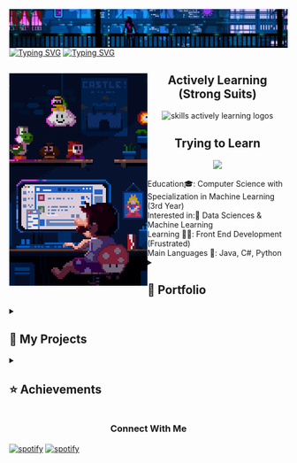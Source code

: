 <div class="body">
<img align="center" src="assets/Header.gif"/>
<a href="https://git.io/typing-svg"><img src="https://readme-typing-svg.herokuapp.com?font=Roboto&weight=900&size=40&duration=2500&pause=250&color=FFFFFF&center=true&vCenter=true&repeat=false&random=true&width=1068&height=80&lines=Hi!+I'm+Clarence+Robedillo+(R3noir)" alt="Typing SVG" /></a>
<a href="https://git.io/typing-svg"><img src="https://readme-typing-svg.herokuapp.com?font=Roboto&size=28&duration=1&color=FFFFFF&center=true&vCenter=true&repeat=false&random=true&width=1068&height=70&lines=Aspiring+Machine+Learning+Engineer+from+the+Philippines" alt="Typing SVG" /></a>
<section>
<img align="left" src="assets/Left.gif" width="250">
<div class="row" align="center">
  <h2> <strong> Actively Learning (Strong Suits)</strong></h2>
  <p align="center">
    <img src="https://skillicons.dev/icons?i=java,cs,py,tensorflow,mysql,pr,ps" title="skills actively learning logos">
  </p>
<p align="center">
  <h2> <strong> Trying to Learn </strong></h2>
  <img src="https://skillicons.dev/icons?i=html,css,js,laravel,react,bootstrap,ts,rust,go,pytorch">
</p>
</div>
Education🎓: Computer Science with Specialization in Machine Learning (3rd Year)
<br>
Interested in:🔎 Data Sciences & Machine Learning
<br>
Learning 👨‍💻: Front End Development (Frustrated)
<br>
Main Languages 📝: Java, C#, Python
</section>
<section>
<details> 
  <summary><h2>📘 Portfolio</h2></summary>
  <img align="center" src="assets/Header.gif"/>
  <p align="Center">
    (Coming Soon)™️
  </p>
</details>
<details> 
  <summary><h2>📘 My Projects</h2></summary>
  <img align="center" src="assets/Header.gif"/>
  <p align="Center">
    (Coming Soon)™️
  </p>
</details>
<details> 
  <summary><h2>⭐ Achievements</h2></summary>
  <img align="center" src="assets/Achievements.gif">
  <h3>Academic Achievements</h3>
  <p align="Center">
     <a>SM Foundation Scholar (Full Ride)</a><br>
     <a>Consistent 1st Honor Dean's Lister 1st - 2nd Year</a>
  </p>
    <h3>Other Achievements</h3>
  <p align="Center">
    (Coming Soon)™️
  </p>
</details>
</section>
</div>
<section>
  <h3 align="center"> <strong> Connect With Me </strong></h3>

  [<img align="center" src="https://img.icons8.com/doodle/96/000000/spotify.png" width="50" title="spotify">](https://open.spotify.com/user/3155dbfmkqw2jherqaypz4ieadxm?si=e47272ee106f4127)
  [<img align="center" src="https://img.icons8.com/doodle/96/5eT5OnLluNOx/instagram.png" width="50" title="spotify">](https://www.instagram.com/aouiara/?hl=en)

</section>